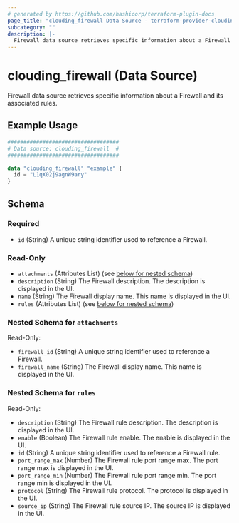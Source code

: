 ```yaml
---
# generated by https://github.com/hashicorp/terraform-plugin-docs
page_title: "clouding_firewall Data Source - terraform-provider-clouding"
subcategory: ""
description: |-
  Firewall data source retrieves specific information about a Firewall and its associated rules.
---
```


# clouding_firewall (Data Source)

Firewall data source retrieves specific information about a Firewall and its associated rules.

## Example Usage

```terraform
###################################
# Data source: clouding_firewall  #
###################################

data "clouding_firewall" "example" {
  id = "L1qX02j9agnW9ary"
}
```

<!-- schema generated by tfplugindocs -->
## Schema

### Required

- `id` (String) A unique string identifier used to reference a Firewall.

### Read-Only

- `attachments` (Attributes List) (see [below for nested schema](#nestedatt--attachments))
- `description` (String) The Firewall description. The description is displayed in the UI.
- `name` (String) The Firewall display name. This name is displayed in the UI.
- `rules` (Attributes List) (see [below for nested schema](#nestedatt--rules))

<a id="nestedatt--attachments"></a>
### Nested Schema for `attachments`

Read-Only:

- `firewall_id` (String) A unique string identifier used to reference a Firewall.
- `firewall_name` (String) The Firewall display name. This name is displayed in the UI.


<a id="nestedatt--rules"></a>
### Nested Schema for `rules`

Read-Only:

- `description` (String) The Firewall rule description. The description is displayed in the UI.
- `enable` (Boolean) The Firewall rule enable. The enable is displayed in the UI.
- `id` (String) A unique string identifier used to reference a Firewall rule.
- `port_range_max` (Number) The Firewall rule port range max. The port range max is displayed in the UI.
- `port_range_min` (Number) The Firewall rule port range min. The port range min is displayed in the UI.
- `protocol` (String) The Firewall rule protocol. The protocol is displayed in the UI.
- `source_ip` (String) The Firewall rule source IP. The source IP is displayed in the UI.
